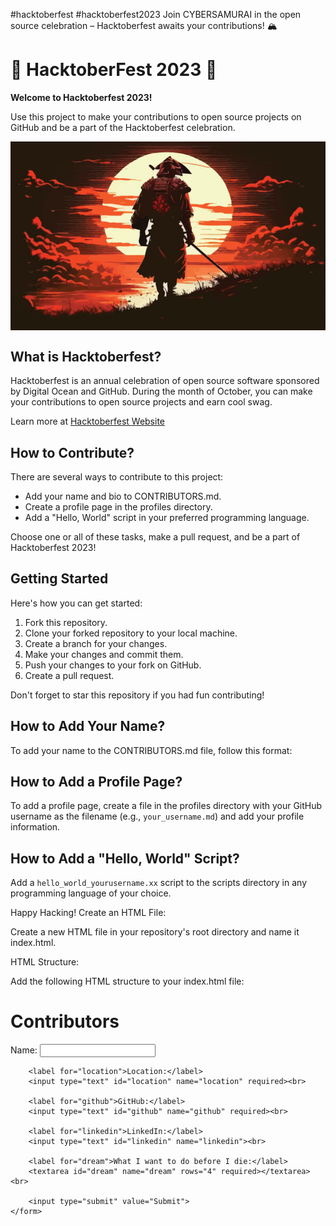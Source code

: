 #hacktoberfest #hacktoberfest2023 
Join CYBERSAMURAI in the open source celebration – Hacktoberfest awaits your contributions! 🏔
# 🎃 HacktoberFest 2023 🎃

**Welcome to Hacktoberfest 2023!**

Use this project to make your contributions to open source projects on GitHub and be a part of the Hacktoberfest celebration. 

<img align="center" alt="Devilman_Crybaby" src="https://github.com/SimardeepSingh-zsh/Devilman-Crybaby/blob/main/360_F_563160606_NTA8Avd2pSpAu5BtorTsCU613rMWTnxY.jpg"/>

## What is Hacktoberfest?

Hacktoberfest is an annual celebration of open source software sponsored by Digital Ocean and GitHub. During the month of October, you can make your contributions to open source projects and earn cool swag.

Learn more at [Hacktoberfest Website](https://hacktoberfest.digitalocean.com/)

## How to Contribute?

There are several ways to contribute to this project:

- Add your name and bio to CONTRIBUTORS.md.
- Create a profile page in the profiles directory.
- Add a "Hello, World" script in your preferred programming language.

Choose one or all of these tasks, make a pull request, and be a part of Hacktoberfest 2023!

## Getting Started

Here's how you can get started:

1. Fork this repository.
2. Clone your forked repository to your local machine.
3. Create a branch for your changes.
4. Make your changes and commit them.
5. Push your changes to your fork on GitHub.
6. Create a pull request.

Don't forget to star this repository if you had fun contributing!

## How to Add Your Name?

To add your name to the CONTRIBUTORS.md file, follow this format:

## How to Add a Profile Page?

To add a profile page, create a file in the profiles directory with your GitHub username as the filename (e.g., `your_username.md`) and add your profile information.

## How to Add a "Hello, World" Script?

Add a `hello_world_yourusername.xx` script to the scripts directory in any programming language of your choice.

Happy Hacking!
Create an HTML File:

Create a new HTML file in your repository's root directory and name it index.html.

HTML Structure:

Add the following HTML structure to your index.html file:
<!DOCTYPE html>
<html lang="en">
<head>
    <meta charset="UTF-8">
    <meta name="viewport" content="width=device-width, initial-scale=1.0">
    <title>Contributors</title>
</head>
<body>
    <h1>Contributors</h1>
    <form action="process_form.php" method="post">
        <label for="name">Name:</label>
        <input type="text" id="name" name="name" required><br>

        <label for="location">Location:</label>
        <input type="text" id="location" name="location" required><br>

        <label for="github">GitHub:</label>
        <input type="text" id="github" name="github" required><br>

        <label for="linkedin">LinkedIn:</label>
        <input type="text" id="linkedin" name="linkedin"><br>

        <label for="dream">What I want to do before I die:</label>
        <textarea id="dream" name="dream" rows="4" required></textarea><br>

        <input type="submit" value="Submit">
    </form>
</body>
</html>
